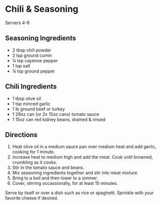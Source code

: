 # Chili & Seasoning

Servers 4-6

## Seasoning Ingredients

- 2 tbsp chili powder
- 2 tsp ground cumin
- ¼ tsp cayenne pepper
- 1 tsp salt
- ¼ tsp ground pepper

## Chili Ingredients

- 1 tbsp olive oil
- 1 tsp minced garlic
- 1 lb ground beef or turkey
- 1 29oz can (or 2x 15oz cans) tomato sauce
- 1 15oz can red kidney beans, drained & rinsed

## Directions

1. Heat olive oil in a medium sauce pan over medium heat and add garlic, cooking for 1 minute.
2. Increase heat to medium high and add the meat. Cook until browned, crumbling as it cooks.
3. Stir in the tomato sauce and beans.
4. Mix seasoning ingredients together and stir into meat mixture.
5. Bring to a boil and then lower to a simmer.
6. Cover, stirring occassionally, for at least 15 minutes.

Serve by itself or over a dish such as rice or spaghetti. Sprinkle with your favorite cheese if desired.
